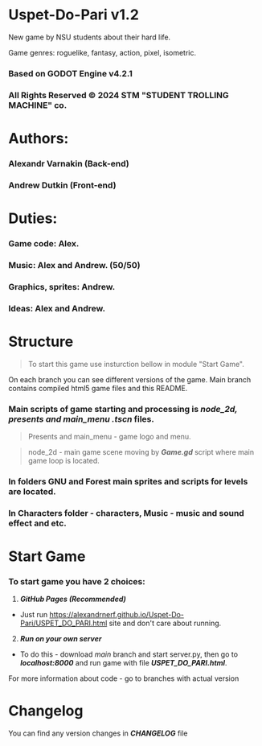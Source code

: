 # Uspet-Do-Pari v1.2


New game by NSU students about their hard life.

Game genres: roguelike, fantasy, action, pixel, isometric.

### Based on GODOT Engine v4.2.1


### All Rights Reserved © 2024 STM "STUDENT TROLLING MACHINE" co. 


# Authors: 

### Alexandr Varnakin (Back-end)

### Andrew Dutkin (Front-end)

# Duties:

### Game code: Alex.

###  Music: Alex and Andrew. (50/50)

### Graphics, sprites: Andrew.

### Ideas: Alex and Andrew.

# Structure

> To start this game use insturction bellow in module "Start Game".

On each branch you can see different versions of the game. Main branch contains compiled html5 game files and this README. 

### Main scripts of game starting and processing is ***node_2d, presents and main_menu .tscn*** files. 

> Presents and main_menu - game logo and menu.

> node_2d - main game scene moving by ***Game.gd*** script where main game loop is located.

### In folders GNU and Forest main sprites and scripts for levels are located.

### In Characters folder - characters, Music - music and sound effect and etc.

# Start Game

### To start game you have 2 choices:

1. ***GitHub Pages (Recommended)***
- Just run https://alexandrnerf.github.io/Uspet-Do-Pari/USPET_DO_PARI.html site and don't care about running.

2. ***Run on your own server***
- To do this - download _main_ branch and start server.py, then go to ***localhost:8000*** and run game with file ***USPET_DO_PARI.html***.

For more information about code - go to branches with actual version

# Changelog
You can find any version changes in ***CHANGELOG*** file
